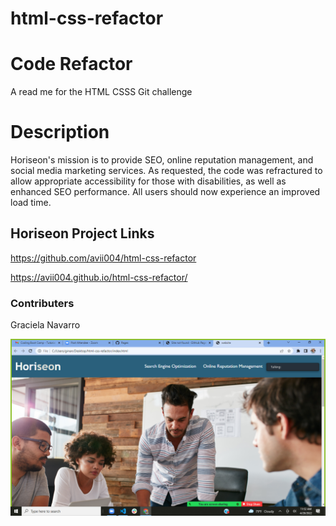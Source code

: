 # html-css-refactor
# Code Refactor
A read me for the HTML CSSS Git challenge 
# Description
Horiseon's mission is to provide SEO, online reputation management, and social media marketing services. As requested, the code was refractured to allow appropriate accessibility for those with disabilities, as well as enhanced SEO performance. All users should now experience an improved load time.
## Horiseon Project Links 

https://github.com/avii004/html-css-refactor

https://avii004.github.io/html-css-refactor/

### Contributers
Graciela Navarro

![screenshot](/screenshot/Screenshot-26.png)
